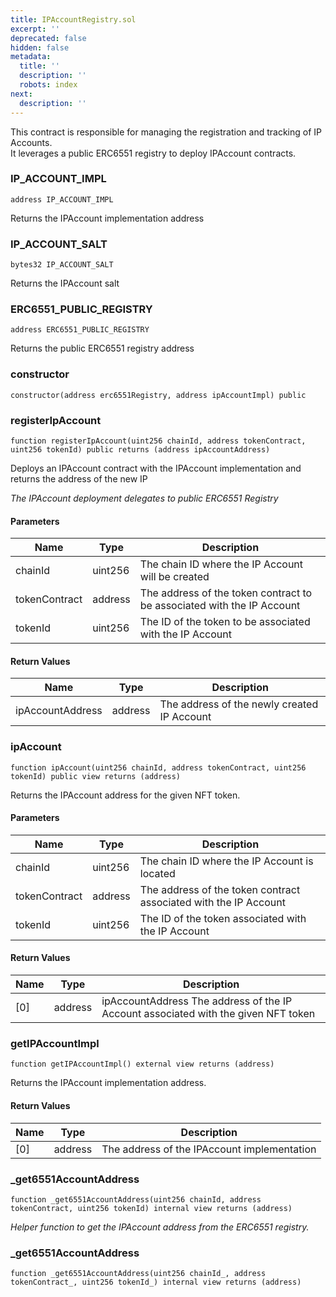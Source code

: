 ```yaml
---
title: IPAccountRegistry.sol
excerpt: ''
deprecated: false
hidden: false
metadata:
  title: ''
  description: ''
  robots: index
next:
  description: ''
---
```

This contract is responsible for managing the registration and tracking of IP Accounts.\
It leverages a public ERC6551 registry to deploy IPAccount contracts.

### IP\_ACCOUNT\_IMPL

```solidity
address IP_ACCOUNT_IMPL
```

Returns the IPAccount implementation address

### IP\_ACCOUNT\_SALT

```solidity
bytes32 IP_ACCOUNT_SALT
```

Returns the IPAccount salt

### ERC6551\_PUBLIC\_REGISTRY

```solidity
address ERC6551_PUBLIC_REGISTRY
```

Returns the public ERC6551 registry address

### constructor

```solidity
constructor(address erc6551Registry, address ipAccountImpl) public
```

### registerIpAccount

```solidity
function registerIpAccount(uint256 chainId, address tokenContract, uint256 tokenId) public returns (address ipAccountAddress)
```

Deploys an IPAccount contract with the IPAccount implementation and returns the address of the new IP

*The IPAccount deployment delegates to public ERC6551 Registry*

#### Parameters

| Name          | Type    | Description                                                            |
| ------------- | ------- | ---------------------------------------------------------------------- |
| chainId       | uint256 | The chain ID where the IP Account will be created                      |
| tokenContract | address | The address of the token contract to be associated with the IP Account |
| tokenId       | uint256 | The ID of the token to be associated with the IP Account               |

#### Return Values

| Name             | Type    | Description                                 |
| ---------------- | ------- | ------------------------------------------- |
| ipAccountAddress | address | The address of the newly created IP Account |

### ipAccount

```solidity
function ipAccount(uint256 chainId, address tokenContract, uint256 tokenId) public view returns (address)
```

Returns the IPAccount address for the given NFT token.

#### Parameters

| Name          | Type    | Description                                                      |
| ------------- | ------- | ---------------------------------------------------------------- |
| chainId       | uint256 | The chain ID where the IP Account is located                     |
| tokenContract | address | The address of the token contract associated with the IP Account |
| tokenId       | uint256 | The ID of the token associated with the IP Account               |

#### Return Values

| Name | Type    | Description                                                                        |
| ---- | ------- | ---------------------------------------------------------------------------------- |
| \[0] | address | ipAccountAddress The address of the IP Account associated with the given NFT token |

### getIPAccountImpl

```solidity
function getIPAccountImpl() external view returns (address)
```

Returns the IPAccount implementation address.

#### Return Values

| Name | Type    | Description                                 |
| ---- | ------- | ------------------------------------------- |
| \[0] | address | The address of the IPAccount implementation |

### \_get6551AccountAddress

```solidity
function _get6551AccountAddress(uint256 chainId, address tokenContract, uint256 tokenId) internal view returns (address)
```

*Helper function to get the IPAccount address from the ERC6551 registry.*

### \_get6551AccountAddress

```solidity
function _get6551AccountAddress(uint256 chainId_, address tokenContract_, uint256 tokenId_) internal view returns (address)
```
